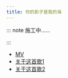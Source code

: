 ```yaml
---
title: 你的影子是我的海
---
```


::: note 施工中……

:::

- [MV](https://weibo.com/1822796164/IuKJfqS3h)
- [关于这首歌1](https://weibo.com/1822796164/Iucnwd0kL)
- [关于这首歌2](https://weibo.com/1822796164/IuGhGnFgJ)